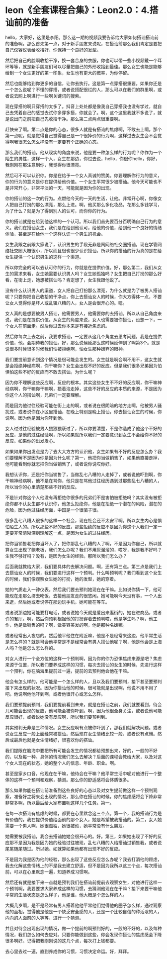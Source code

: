 # leon《全套课程合集》：Leon2.0：4.搭讪前的准备

hello，大家好，这里是李阳。那么这一期的视频我要告诉给大家如何搭讪搭讪前的准备啊。那么首先第一点，对于新手朋友来说呢，在搭讪前那么我们肯定是要把自己仪容仪表给收拾好，你保持一个良好的发型。

然后把自己的脸啊收拾干净，换一套合身的衣服，你也可以带一些小视频戴一个耳环等等，就是新手朋友们可以尽量把自己的外形收拾到最佳。那么女生也能是能够给到一个女生更好的第一印象，女生也有更大的概率，为你停留。

然后也能够给到你更多的自信，让你去执行。这是第一点穿搭很重要。如果你还是一个怎么说呢？不懂的穿搭，或者说搭配很烂的人，那么可以在我们的群里啊，或者说去网上啊进行一些啊关键词的搜索。

现在穿搭的啊只穿搭的太多了。抖音上处处都是像我自己穿搭我也没有学过，就自己去凭着自己的感觉去试你多穿多搭，你就会了。啊，这个这里我就不多说了，就是说出门之前把自己先收拾干净。那么第二点两点很重要啊。

赶快来了啊。第二点是你的心态，很多人就是有搭讪的焦虑啊，不敢去上啊。那个第一点呢，就是觉得自己觉得自己是一个很掉价的行为啊，这样过去女生会不会觉得啊我很怎么怎么样没有一定要有个正确的心态。

那么我们的搭讪，他从现实的角度来说，他是要一种怎么样的行为呢？你作为一个陌生的男性，这样一个人，女生在那边，你过去说，hello，你很你hello，你好，我刚刚在那注意到你，我觉得你很漂亮。

然后可不可以认识你。你是在给予一个女人真诚的赞美。你要理解你行为的意义，你的行为的意义是你在提供给他价值。一个女生平常很少被搭讪。他今天可能也不是非常开心，非常平淡的一天，可能就是因为你的出现。

你的搭讪的这一次的行为。点燃他今天的一天的生活，让他。非常开心啊，你像女人把自己打扮的那么漂亮，那么上进。啊，他买那么多化妆品，花那么多钱学习，为了什么？就是为了得到别人的认可，而你你的行为。

你的搭讪就是在给到他这样的一个认可。所以我们首先要百分百明确自己行为的意义。我们在搭讪女生，我们是在给到他认可，给他的价值，给到他一个良好的情绪体验，甚至是在给他一个这样认识一个男生的机会。

女生我跟之前跟大家说了，认识男生的手段无非是网网络社交圈搭讪，现在学管网络社交圈大概很小，所以而且很也很少认识搭讪，所以你的搭讪的行为真的是在给女生提供一个认识男生的这样一个渠道。

所以你完全的可以去认可你的行为，你就是在提供价值。好，那么第二，我们从女生的需求来看，女生她需要认识男人吗？女生她孤独吗？女生把自己打扮的那么好看，在街上走，她想被搭讪吗？肯定想了，女生我跟他说了。

没有什么认识男人的渠道，女人把自己打扮那么漂亮，为什么就是为了被男人搭讪呢？只要你把自己收拾的干净点，你上去搭讪女人的时候，你大方得体一点，不要让女人觉得你是坏人或乱辑八糟的人，女人是会很开心的。嗯。

女人真的是想要被男人搭讪，他需要男人，他需要你的去搭讪。所以从自己角度来说，我们是在提供价值。从女生的角度来说，女人也需要被你搭讪，设想一下，一个女人在前面走。然后你过去你本来是有接近焦虑的。

然后你每次上去之前，我要求搭讪，一定要从这几个角度去思考问题，我是在提供价值，他。会期待我的搭讪。好，那么说候延那么这时候延伸到了啊第3个。就是说很多时候很多时候我们怕被拒绝啊，怕女生那种嫌弃的眼神。

我们要提前意识到这个情况是很可能会发生的。女生就是啊会啊不用不，这女生就是会拒绝神经病啊，你干嘛你？女生会出现不好的反应。但是我们很多兄弟因为怕惧怕这些不好的反应而不敢去搭讪。为什么呢？

因为你不理解这些反应啊，反应的根本。其实这些女生不不好的反应啊，你干嘛神经病啊，你干嘛你干嘛啊，捂着泡走掉，这些不好的反应的本质的来源，不是因为你这个人的搭讪啊，兄弟们一定要理解。

而是因为他过往经验可能在街上走的啊，或者说在很阴暗的地方走啊，他被男人骚扰过，或者说你在小区里搭讪，在晚上特别是晚上搭讪，你去搭讪女生的时候，你说啊。因为他是因为你吓到他。

女人过过往经验被男人猥猥猥亵过了，所以你要清楚，不是你造成了他这个不好的反应，是他的过往经验啊，所以如果就所以我们一定要意识到女生不会给你不好的反应。如果你的出发发心。

如果如果你出发点是为了去大大方方的认识他，女生如果有不好的反应怎么办？我们要理解不是因为你是因为什么呢？第一，他把你当做销售了，如果他直接走掉，他可能看到你就怎把你当做销售了，或者说你说哎你好。

我想认识你，还是把你当销售了，当做乱七八糟的人走掉了，或者说他吓到啊，你干嘛神经病啊，他不是在骂你，他只是在骂他过往经历遇到过那些乱七八糟的人，所以当你的心里清楚那些不好的反应。

不是针对你这个人他没有再拒绝你很多的兄弟们不是害怕被拒绝吗？其实没有被拒绝你都不认女生都不认识你，他怎么拒绝你，他是在拒绝一个潜在的风险，潜在的危险，因为他过往经历面，中国是一个很骗子很。

很多乱七八糟人很多的这样一个社会，现在社会还不太安平啊。所以女生内心是惧怕陌生人的。所以那些不好的反应，那些拒绝的反应不是因为你这个人我们一定一定要非常清晰深刻理解这一点，是因为女生的过往经历。

把你当销售老把你当坏人了，把你那乱七八糟的人了啊，不是因为你自己，所以就算女生出现了鲍老板，我们怎么办呢？我们不用灰溜溜的，哎呀，我是我不好吗？生我不够好吗？没有，是因为女生的经验。那所以我们怎么办？

后面我就教给大家，我们要具体的去解决问题。啊，还有第三点。第三点是我们上去搭讪女人的时候，我们要进行这样一个预判。什么叫预判呢？我们看到这个女生的时候，我们像观察女生她的打扮，她的发型，她的穿着。

她的气质走入一钟仪表。然后我们要去预判她现在在干嘛。比如说你猜一下，他可能现在走那么挤去吃饭，去接他朋友走的很悠闲。她可能啊今天没有事，一个人出来逛，然后她或者说停在那边玩手机，她可能在等车。

或者说那边她可能要打电话，或者说她今天就是爱出来逛街的，她在进商品，或者许的餐厅。啊，然后你预判根据他的打扮穿着去预判哎，他是学生吗？啊，他工作，他是做销售的吗？啊，做美容美发的啊，他是那种名媛嘛。

或者经常出入夜店的。然后他平他住在附近嘛，他是不是经常来这边，他平常生活是怎么样的？就是可会他平常是不是经常会有男人搭讪他呢？啊，他是他会是上海人吗？他是怎么怎么样的。

对女人进行一个全方位的这样一个预判啊，因为你的你为恐惧焦虑来源是吧？焦虑来源于位置，所以我们要养成这样的习惯，每次去搭讪的女生的时候，先进行这样一个预判，你在脑海里提前过一遍，提前的去预判他会他在干嘛。

他会有怎么样的，他可能是一个怎么样的人，且以及我们要预判，接下甚至要预判接下来出现的状况。因为你搭讪他的时候，很可能就是出现啊，他说不用不用了吧。他说啊他他吓到啊，或者他很开心或怎么怎样。

我们要预提前预判，我们要提前看到未来，就是在搭讪之前，我们就要看到，待会儿可能会出现的反应，他可能会被你吓到。啊，因为他很全身关注，或者说他可能反应很好，或者说她没有反应啊，所以我们要预判到。

其实预判无非是三种情况。女生反应啊有点被你吓到了，那我们就解决问题。或者说女生反应一般上面经常被搭讪。然后现在女生情绪比较一般，或者说有点懵。然后或最后也就是女生情绪好，很喜欢你的搭讪。

我们提限在脑海中要把所有可能会发生的情况都给预想出来，好的，一般的不好的，以及每一种。具体的情况我们怎么去解决？后面的课程会教给大家，以及对这个女人现在的状态，她的整个人的信息、年龄、职业。啊。

甚至是家乡口音，他现在在干嘛，他待会在干嘛？他平常生活中呢对他进行一个整体的这样一个预判和观察，猜测。那么你的舒适感将会体质很多。

那么如果你能在搭讪前准备到这些良好的心态以及对女生提前做这样一个预判观察，准备好之将来会出现的情况，那么你在搭讪的时候，你的焦虑感将会下降非常非常多啊，所以最后给大家布置呃这样几个任务。第一。

在每一次搭讪有焦虑的时候，都要在心里默念这三个点。第一个，我的搭讪行为是有价值的，我在提供价值给面前的那个女人，她是希望被我搭讪的。第二，女人她需要一个男人啊，她很孤独，她很被动，她平常没有什么朋友。

她需要被我搭讪，我会去搭讪她她会很开心的。好。第三，如果她出现了不好的反应那不是因为我是因为她的经验过往被现，乱七八糟的人给搭讪过销售我，或者说尾尾随尾随过。所以她。如就算如果他都有出现不好的反应。

不是因为我是因为他的经验，那么出现了这些反应怎么办呢？我去打消他的顾虑，我去化解这些情绪上的不是我去建立舒适，但不是因为我所以这三个点，每次搭讪前，可以在心里默念一遍，知道养成习惯啊。

然后还有就是接下来一点就是预判我们在搭讪前提前去观察女生，对他进行这样一个预判啊，我要要求大家养成这样的习惯，去猜测他现在在干嘛？接下来要干嘛他平常的生活状态是怎么样子，他是谁，他大概是个怎么样的人。

大概几岁啊，是不是经常有男人搭着他他平常他们觉得他的圈子怎么样，通过观察他的面相，觉得他是他是一个缺乏安全感的人，还是一个比较自信的种活泼的人，内向的人面前的人等等，进行一个猜测。

并且对待会出现出现的情况，做一个提前的啊预判好的，一般的不好的，以及每种情况，我们怎么如何去应对。只要你能做到这些，你会发现你搭讪的焦虑感会下降很多啊好。记得把我刚刚说的这几个点，每次打上钱都要。

去心里去过一遍，直到养成你的习惯，习惯决定命运。好，拜拜。
